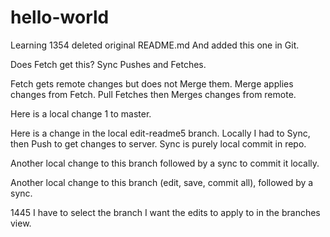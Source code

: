 # hello-world
Learning  1354 deleted original README.md  And added this one in Git.

Does Fetch get this?  Sync Pushes and Fetches.

Fetch gets remote changes but does not Merge them.  Merge applies changes from Fetch.
Pull Fetches then Merges changes from remote.

Here is a local change 1 to master.

Here is a change in the local edit-readme5 branch.  Locally I had to Sync, then Push to
get changes to server.  Sync is purely local commit in repo.

Another local change to this branch followed by a sync to commit it locally.

Another local change to this branch (edit, save, commit all), followed by a sync.

1445  I have to select the branch I want the edits to apply to in the branches view.
